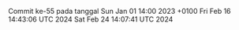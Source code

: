 Commit ke-55 pada tanggal Sun Jan 01 14:00 2023 +0100
Fri Feb 16 14:43:06 UTC 2024
Sat Feb 24 14:07:41 UTC 2024
